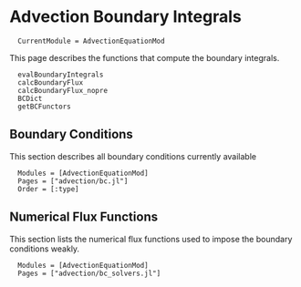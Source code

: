 # Advection Boundary Integrals

```@meta
  CurrentModule = AdvectionEquationMod
```

This page describes the functions that compute the boundary integrals.

```@docs
  evalBoundaryIntegrals
  calcBoundaryFlux
  calcBoundaryFlux_nopre
  BCDict
  getBCFunctors
```

## Boundary Conditions
This section describes all boundary conditions currently available

```@autodocs
  Modules = [AdvectionEquationMod]
  Pages = ["advection/bc.jl"]
  Order = [:type]
```

## Numerical Flux Functions

This section lists the numerical flux functions used to impose the boundary
conditions weakly.

```@autodocs
  Modules = [AdvectionEquationMod]
  Pages = ["advection/bc_solvers.jl"]
```
